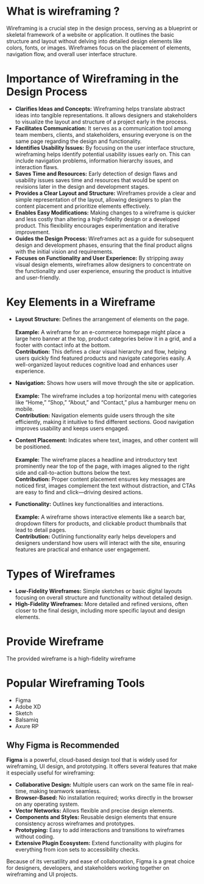 # What is wireframing ?

Wireframing is a crucial step in the design process, serving as a blueprint or skeletal framework of a website or application. It outlines the basic structure and layout without delving into detailed design elements like colors, fonts, or images. Wireframes focus on the placement of elements, navigation flow, and overall user interface structure.

# Importance of Wireframing in the Design Process
- **Clarifies Ideas and Concepts:** Wireframing helps translate abstract ideas into tangible representations. It allows designers and stakeholders to visualize the layout and structure of a project early in the process.
- **Facilitates Communication:** It serves as a communication tool among team members, clients, and stakeholders, ensuring everyone is on the same page regarding the design and functionality.
- **Identifies Usability Issues:** By focusing on the user interface structure, wireframing helps identify potential usability issues early on. This can include navigation problems, information hierarchy issues, and interaction flaws.
- **Saves Time and Resources:** Early detection of design flaws and usability issues saves time and resources that would be spent on revisions later in the design and development stages.
- **Provides a Clear Layout and Structure:** Wireframes provide a clear and simple representation of the layout, allowing designers to plan the content placement and prioritize elements effectively.
- **Enables Easy Modifications:** Making changes to a wireframe is quicker and less costly than altering a high-fidelity design or a developed product. This flexibility encourages experimentation and iterative improvement.
- **Guides the Design Process:** Wireframes act as a guide for subsequent design and development phases, ensuring that the final product aligns with the initial vision and requirements.
- **Focuses on Functionality and User Experience:** By stripping away visual design elements, wireframes allow designers to concentrate on the functionality and user experience, ensuring the product is intuitive and user-friendly.

# Key Elements in a Wireframe
- **Layout Structure:** Defines the arrangement of elements on the page.<br>
  <br>**Example:** A wireframe for an e-commerce homepage might place a large hero banner at the top, product categories below it in a grid, and a footer with contact info at the bottom.
  <br>**Contribution:**
This defines a clear visual hierarchy and flow, helping users quickly find featured products and navigate categories easily. A well-organized layout reduces cognitive load and enhances user experience.

- **Navigation:** Shows how users will move through the site or application.<br>
  <br>**Example:** The wireframe includes a top horizontal menu with categories like “Home,” “Shop,” “About,” and “Contact,” plus a hamburger menu on mobile.
 <br>**Contribution:** Navigation elements guide users through the site efficiently, making it intuitive to find different sections. Good navigation improves usability and keeps users engaged.

- **Content Placement:** Indicates where text, images, and other content will be positioned.<br>
  <br>**Example:** The wireframe places a headline and introductory text prominently near the top of the page, with images aligned to the right side and call-to-action buttons below the text.
 <br>**Contribution:** Proper content placement ensures key messages are noticed first, images complement the text without distraction, and CTAs are easy to find and click—driving desired actions.

- **Functionality:** Outlines key functionalities and interactions.<br>
  <br>**Example:** A wireframe shows interactive elements like a search bar, dropdown filters for products, and clickable product thumbnails that lead to detail pages.
  <br>**Contribution:** Outlining functionality early helps developers and designers understand how users will interact with the site, ensuring features are practical and enhance user engagement.

# Types of Wireframes

- **Low-Fidelity Wireframes:** Simple sketches or basic digital layouts focusing on overall structure and functionality without detailed design.
- **High-Fidelity Wireframes:** More detailed and refined versions, often closer to the final design, including more specific layout and design elements.

# Provide Wireframe
The provided wireframe is a high-fidelity wireframe

# Popular Wireframing Tools

- Figma
- Adobe XD  
- Sketch  
- Balsamiq  
- Axure RP  

## Why Figma is Recommended

**Figma** is a powerful, cloud-based design tool that is widely used for wireframing, UI design, and prototyping. It offers several features that make it especially useful for wireframing:

- **Collaborative Design:** Multiple users can work on the same file in real-time, making teamwork seamless.
- **Browser-Based:** No installation required; works directly in the browser on any operating system.
- **Vector Networks:** Allows flexible and precise design elements.
- **Components and Styles:** Reusable design elements that ensure consistency across wireframes and prototypes.
- **Prototyping:** Easy to add interactions and transitions to wireframes without coding.
- **Extensive Plugin Ecosystem:** Extend functionality with plugins for everything from icon sets to accessibility checks.

Because of its versatility and ease of collaboration, Figma is a great choice for designers, developers, and stakeholders working together on wireframing and UI projects.


